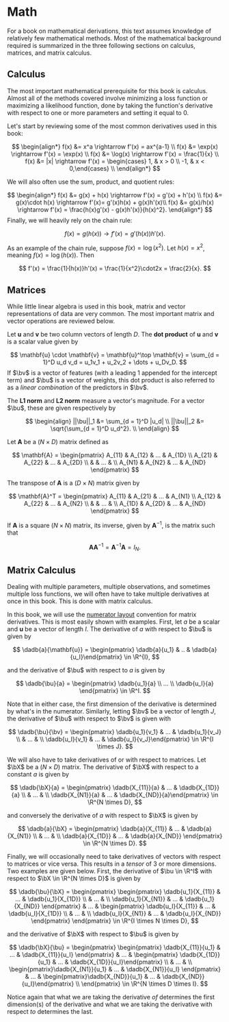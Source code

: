 # Math

$$
\newcommand{\sumN}{\sum_{n = 1}^N}
\newcommand{\sumn}{\sum_n}
\newcommand{\prodN}{\prod_{n = 1}^N}
\newcommand{\by}{\mathbf{y}} \newcommand{\bX}{\mathbf{X}}
\newcommand{\bx}{\mathbf{x}}
\newcommand{\bu}{\mathbf{u}}
\newcommand{\bv}{\mathbf{v}}
\newcommand{\bbeta}{\boldsymbol{\beta}}
\newcommand{\btheta}{\boldsymbol{\theta}}
\newcommand{\bbetahat}{\boldsymbol{\hat{\beta}}}
\newcommand{\bthetahat}{\boldsymbol{\hat{\theta}}}
\newcommand{\bSigma}{\boldsymbol{\Sigma}}
\newcommand{\bphi}{\boldsymbol{\phi}}
\newcommand{\bPhi}{\boldsymbol{\Phi}}
\newcommand{\bT}{\mathbf{T}}
\newcommand{\dadb}[2]{\frac{\partial #1}{\partial #2}}
\newcommand{\iid}{\overset{\small{\text{i.i.d.}}}{\sim}}
$$

For a book on mathematical derivations, this text assumes knowledge of relatively few mathematical methods. Most of the mathematical background required is summarized in the three following sections on calculus, matrices, and matrix calculus. 



## Calculus

The most important mathematical prerequisite for this book is calculus. Almost all of the methods covered involve minimizing a loss function or maximizing a likelihood function, done by taking the function's derivative with respect to one or more parameters and setting it equal to 0. 

Let's start by reviewing some of the most common derivatives used in this book:


$$
\begin{align*}
f(x) &= x^a \rightarrow f'(x)  = ax^{a-1} \\
f(x) &= \exp(x) \rightarrow  f'(x)  = \exp(x) \\ 
f(x) &= \log(x) \rightarrow f'(x) = \frac{1}{x} \\
f(x) &= |x| \rightarrow f'(x) = \begin{cases} 1, & x > 0 \\ -1, &  x < 0,\end{cases} \\
\end{align*}
$$


We will also often use the sum, product, and quotient rules:


$$
\begin{align*}
f(x) &= g(x) + h(x) \rightarrow f'(x) = g'(x) + h'(x) \\
f(x) &= g(x)\cdot h(x) \rightarrow f'(x)= g'(x)h(x) + g(x)h'(x)\\
f(x) &= g(x)/h(x) \rightarrow f'(x) = \frac{h(x)g'(x) - g(x)h'(x)}{h(x)^2}.
\end{align*}
$$
Finally, we will heavily rely on the chain rule:


$$
f(x) = g(h(x)) \rightarrow f'(x) = g'(h(x))h'(x).
$$



As an example of the chain rule, suppose $f(x) = \log(x^2)$. Let $h(x) = x^2$, meaning $f(x) = \log(h(x))$. Then


$$
f'(x) = \frac{1}{h(x)}h'(x) = \frac{1}{x^2}\cdot2x = \frac{2}{x}. 
$$



## Matrices 

While little linear algebra is used in this book, matrix and vector representations of data are very common. The most important matrix and vector operations are reviewed below. 

Let $\mathbf{u}$ and $\mathbf{v}$ be two column vectors of length $D$. The **dot product** of $\mathbf{u}$ and $\mathbf{v}$ is a scalar value given by 

$$
\mathbf{u} \cdot \mathbf{v} = \mathbf{u}^\top \mathbf{v} = \sum_{d = 1}^D u_d v_d = u_1v_1 + u_2v_2 + \dots + u_Dv_D.
$$
If $\bv$ is a vector of features (with a leading 1 appended for the intercept term) and $\bu$ is a vector of weights, this dot product is also referred to as a *linear combination* of the predictors in $\bv$. 

The **L1 norm** and **L2 norm** measure a vector's magnitude. For a vector $\bu$, these are given respectively by


$$
\begin{align}
||\bu||_1 &= \sum_{d = 1}^D |u_d| \\
||\bu||_2 &= \sqrt{\sum_{d = 1}^D u_d^2}. \\
\end{align}
$$


Let $\mathbf{A}$ be a $(N \times D)$ matrix defined as 

$$
\mathbf{A} = \begin{pmatrix} A_{11} & A_{12} & ... & A_{1D}  \\ 
A_{21} & A_{22} & ... & A_{2D} \\
& & ... & \\
A_{N1} & A_{N2} & ... & A_{ND} \end{pmatrix}
$$


The transpose of $\mathbf{A}$ is a $(D \times N)$ matrix given by 


$$
\mathbf{A}^T = \begin{pmatrix} A_{11} & A_{21} & ... & A_{N1} \\
A_{12} & A_{22} & ... & A_{N2} \\
& & ... & \\
A_{1D} & A_{2D} & ... & A_{ND} \end{pmatrix}
$$


If $\mathbf{A}$ is a square $(N \times N)$ matrix, its inverse, given by $\mathbf{A}^{-1}$, is the matrix such that 


$$
\mathbf{A}\mathbf{A}^{-1} = \mathbf{A}^{-1}\mathbf{A} = I_N.
$$


## Matrix Calculus

Dealing with multiple parameters, multiple observations, and sometimes multiple loss functions, we will often have to take multiple derivatives at once in this book. This is done with matrix calculus. 

In this book, we will use the [numerator layout](https://en.wikipedia.org/wiki/Matrix_calculus#Numerator-layout_notation) convention for matrix derivatives. This is most easily shown with examples. First, let $a$ be a scalar and $\mathbf{u}$ be a vector of length $I$. The derivative of $a$ with respect to $\bu$ is given by


$$
\dadb{a}{\mathbf{u}} = \begin{pmatrix} \dadb{a}{u_1} & .. & \dadb{a}{u_I}\end{pmatrix} \in \R^{I},
$$


and the derivative of $\bu$ with respect to $a$ is given by 


$$
\dadb{\bu}{a} = \begin{pmatrix} \dadb{u_1}{a} \\ ... \\ \dadb{u_I}{a} \end{pmatrix} \in \R^I.
$$


Note that in either case, the first dimension of the derivative is determined by what's in the numerator. Similarly, letting $\bv$ be a vector of length $J$, the derivative of $\bu$ with respect to $\bv$ is given with 


$$
\dadb{\bu}{\bv} = \begin{pmatrix} \dadb{u_1}{v_1} & ... & \dadb{u_1}{v_J} \\ & ... & \\ \dadb{u_I}{v_1} & ... & \dadb{u_I}{v_J}\end{pmatrix} \in \R^{I \times J}.
$$


We will also have to take derivatives of or with respect to matrices. Let $\bX$ be a $(N \times D)$ matrix. The derivative of $\bX$ with respect to a constant $a$ is given by


$$
\dadb{\bX}{a} = \begin{pmatrix} \dadb{X_{11}}{a} & ... & \dadb{X_{1D}}{a} \\ & ... & \\ \dadb{X_{N1}}{a} & ... & \dadb{X_{ND}}{a}\end{pmatrix}  \in \R^{N \times D},
$$


and conversely the derivative of $a$ with respect to $\bX$ is given by 


$$
\dadb{a}{\bX} =  \begin{pmatrix} \dadb{a}{X_{11}} & ... & \dadb{a}{X_{N1}} \\ & ... & \\ \dadb{a}{X_{1D}} & ... & \dadb{a}{X_{ND}} \end{pmatrix}  \in \R^{N \times D}.
$$


Finally, we will occasionally need to take derivatives of vectors with respect to matrices or vice versa. This results in a *tensor* of 3 or more dimensions. Two examples are given below. First, the derivative of $\bu \in \R^I$ with respect to $\bX \in \R^{N \times D}$ is given by


$$
\dadb{\bu}{\bX} = \begin{pmatrix} \begin{pmatrix} \dadb{u_1}{X_{11}} & ... & \dadb{u_1}{X_{1D}} \\ & ... & \\ \dadb{u_1}{X_{N1}} & ... & \dadb{u_1}{X_{ND}} \end{pmatrix}
& ... &
\begin{pmatrix} \dadb{u_I}{X_{11}} & ... & \dadb{u_I}{X_{1D}} \\ & ... & \\ \dadb{u_I}{X_{N1}} & ... & \dadb{u_I}{X_{ND}}  \end{pmatrix} \end{pmatrix}  \in \R^{I \times N \times D},
$$


and the derivative of $\bX$ with respect to $\bu$ is given by


$$
\dadb{\bX}{\bu} = \begin{pmatrix} \begin{pmatrix} \dadb{X_{11}}{u_1} & ... & \dadb{X_{11}}{u_I} \end{pmatrix}
& ... &
\begin{pmatrix}  \dadb{X_{1D}}{u_1} & ... & \dadb{X_{1D}}{u_I}\end{pmatrix} \\
& ... & \\
 \begin{pmatrix}\dadb{X_{N1}}{u_1} & ... & \dadb{X_{N1}}{u_I} \end{pmatrix}
& ... &
\begin{pmatrix}\dadb{X_{ND}}{u_1} & ... & \dadb{X_{ND}}{u_I}\end{pmatrix} \\
\end{pmatrix}  \in \R^{N \times D \times I}.
$$




Notice again that what we are taking the derivative *of* determines the first dimension(s) of the derivative and what we are taking the derivative with respect *to* determines the last. 
